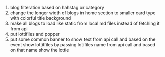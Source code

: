 1. blog filteration based on hahstag or category
2. change the longer width of blogs in home section to smaller card type with colorful title background
3. make all blogs to load like static from local md files instead of fetching it from api
4. put lottifiles and popper
5. put some common banner to show text from api call and based on the event show lottitfiles by passing lotifiles name from api call and based on that name show the lottie

